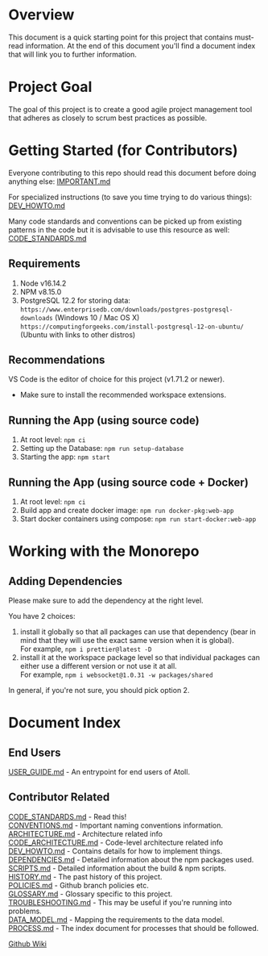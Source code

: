 Overview
========

This document is a quick starting point for this project that contains must-read
information.  At the end of this document you'll find a document index that will
link you to further information.

Project Goal
============

The goal of this project is to create a good agile project management tool that
adheres as closely to scrum best practices as possible.

Getting Started (for Contributors)
==================================

Everyone contributing to this repo should read this document before doing
anything else: [IMPORTANT.md](docs/IMPORTANT.md)

For specialized instructions (to save you time trying to do various things):
[DEV_HOWTO.md](docs/DEV_HOWTO.md)

Many code standards and conventions can be picked up from existing patterns in
the code but it is advisable to use this resource as well:
[CODE_STANDARDS.md](docs/CODE_STANDARDS.md)

Requirements
------------

1. Node v16.14.2
2. NPM v8.15.0
3. PostgreSQL 12.2 for storing data:
   `https://www.enterprisedb.com/downloads/postgres-postgresql-downloads`
     (Windows 10 / Mac OS X)
   `https://computingforgeeks.com/install-postgresql-12-on-ubuntu/`
     (Ubuntu with links to other distros)

Recommendations
---------------

VS Code is the editor of choice for this project (v1.71.2 or newer).
   - Make sure to install the recommended workspace extensions.

Running the App (using source code)
-----------------------------------

1. At root level: `npm ci`
2. Setting up the Database: `npm run setup-database`
3. Starting the app: `npm start`

Running the App (using source code + Docker)
--------------------------------------------

1. At root level: `npm ci`
2. Build app and create docker image: `npm run docker-pkg:web-app`
3. Start docker containers using compose: `npm run start-docker:web-app`

Working with the Monorepo
=========================

Adding Dependencies
-------------------

Please make sure to add the dependency at the right level.

You have 2 choices:
1. install it globally so that all packages can use that dependency (bear in
  mind that they will use the exact same version when it is global).  
  For example, `npm i prettier@latest -D`
2. install it at the workspace package level so that individual packages can
  either use a different version or not use it at all.  
  For example, `npm i websocket@1.0.31 -w packages/shared`

In general, if you're not sure, you should pick option 2.

Document Index
==============

End Users
---------

[USER_GUIDE.md](docs/USER_GUIDE.md) -
  An entrypoint for end users of Atoll.

Contributor Related
-------------------

[CODE_STANDARDS.md](docs/CODE_STANDARDS.md) -
  Read this!  
[CONVENTIONS.md](docs/CONVENTIONS.md) -
  Important naming conventions information.  
[ARCHITECTURE.md](docs/ARCHITECTURE.md) -
  Architecture related info  
[CODE_ARCHITECTURE.md](docs/CODE_ARCHITECTURE.md) -
  Code-level architecture related info  
[DEV_HOWTO.md](docs/DEV_HOWTO.md) -
  Contains details for how to implement things.  
[DEPENDENCIES.md](docs/DEPENDENCIES.md) -
  Detailed information about the npm packages used.  
[SCRIPTS.md](docs/SCRIPTS.md) -
  Detailed information about the build & npm scripts.  
[HISTORY.md](docs/HISTORY.md) -
  The past history of this project.  
[POLICIES.md](docs/POLICIES.md) -
  Github branch policies etc.  
[GLOSSARY.md](docs/GLOSSARY.md) -
  Glossary specific to this project.  
[TROUBLESHOOTING.md](docs/TROUBLESHOOTING.md) -
  This may be useful if you're running into problems.  
[DATA_MODEL.md](docs/dataModel/DATA_MODEL.md) -
  Mapping the requirements to the data model.  
[PROCESS.md](docs/PROCESS.md) -
  The index document for processes that should be followed.

[Github Wiki](https://github.com/51ngul4r1ty/atoll-mono/wiki)
